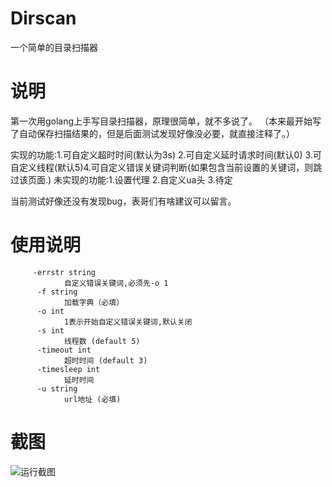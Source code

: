 # Dirscan
一个简单的目录扫描器
# 说明
第一次用golang上手写目录扫描器，原理很简单，就不多说了。
（本来最开始写了自动保存扫描结果的，但是后面测试发现好像没必要，就直接注释了。）

实现的功能:1.可自定义超时时间(默认为3s) 2.可自定义延时请求时间(默认0) 3.可自定义线程(默认5)4.可自定义错误关键词判断(如果包含当前设置的关键词，则跳过该页面.)
未实现的功能:1.设置代理 2.自定义ua头 3.待定

当前测试好像还没有发现bug，表哥们有啥建议可以留言。
# 使用说明
```
     -errstr string
            自定义错误关键词,必须先-o 1
      -f string
            加载字典（必填）
      -o int
            1表示开始自定义错误关键词,默认关闭
      -s int
            线程数 (default 5)
      -timeout int
            超时时间 (default 3)
      -timesleep int
            延时时间
      -u string
            url地址 (必填)
```
# 截图
![运行截图](https://www.nctry.com/wp-content/uploads/2021/05/6663.png)
